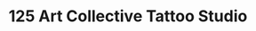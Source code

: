 ---
title: "125 Art Collective Tattoo Studio"
url: /buffalo/125-art-collective-tattoo-studio/
shop: tattoo
---